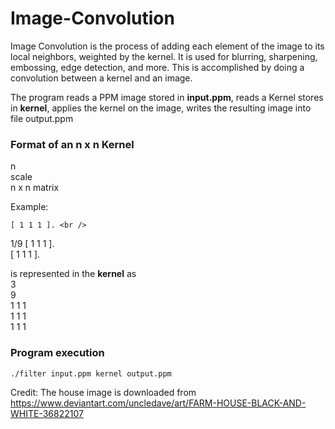 # Image-Convolution
Image Convolution is the process of adding each element of the image to its local neighbors, weighted by the kernel.
It is used for blurring, sharpening, embossing, edge detection, and more. This is accomplished by doing a convolution between a kernel and an image.

The program reads a PPM image stored in **input.ppm**, reads a Kernel stores in **kernel**, applies the kernel on the image, writes the resulting image into file output.ppm

### Format of an n x n Kernel
n<br />
scale<br />
n x n matrix<br />

Example:<br />

    [ 1 1 1 ]. <br />
1/9 [ 1 1 1 ]. <br />
    [ 1 1 1 ]. <br />
    
is represented in the **kernel** as<br />
3<br />
9<br />
1 1 1<br />
1 1 1<br />
1 1 1<br />

### Program execution
```bash
./filter input.ppm kernel output.ppm
```

Credit:
The house image is downloaded from https://www.deviantart.com/uncledave/art/FARM-HOUSE-BLACK-AND-WHITE-36822107
